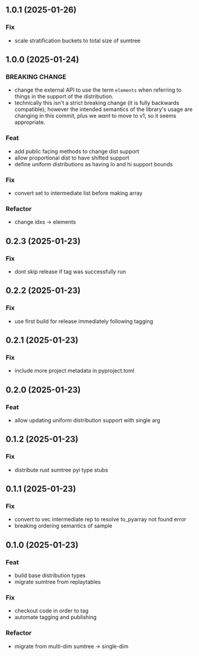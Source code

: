 ## 1.0.1 (2025-01-26)

### Fix

- scale stratification buckets to total size of sumtree

## 1.0.0 (2025-01-24)

### BREAKING CHANGE

- change the external API to use the term `elements`
when referring to things in the support of the distribution.
- technically this isn't a strict breaking change (it is
fully backwards compatible); however the intended semantics of the
library's usage are changing in this commit, plus we _want_ to move to
v1, so it seems appropriate.

### Feat

- add public facing methods to change dist support
- allow proportional dist to have shifted support
- define uniform distributions as having lo and hi support bounds

### Fix

- convert set to intermediate list before making array

### Refactor

- change idxs -> elements

## 0.2.3 (2025-01-23)

### Fix

- dont skip release if tag was successfully run

## 0.2.2 (2025-01-23)

### Fix

- use first build for release immediately following tagging

## 0.2.1 (2025-01-23)

### Fix

- include more project metadata in pyproject.toml

## 0.2.0 (2025-01-23)

### Feat

- allow updating uniform distribution support with single arg

## 0.1.2 (2025-01-23)

### Fix

- distribute rust sumtree pyi type stubs

## 0.1.1 (2025-01-23)

### Fix

- convert to vec intermediate rep to resolve to_pyarray not found error
- breaking ordering semantics of sample

## 0.1.0 (2025-01-23)

### Feat

- build base distribution types
- migrate sumtree from replaytables

### Fix

- checkout code in order to tag
- automate tagging and publishing

### Refactor

- migrate from multi-dim sumtree -> single-dim
